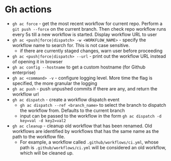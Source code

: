 # Gh actions

- `gh ac force` - get the most recent workflow for current repo. Perform a `git push --force` on the current branch. Then check repo workflow runs every 5s till a new workflow is started. Display workflow URL to user
- `gh ac <push|force|dispatch> -w <WORKFLOW_NAME>` - specify the workflow name to search for. This is not case sensitive.
  - if there are currently staged changes, warn user before proceeding
- `gh ac <push|force|dispatch> --url` - print out the workflow URL instead of opening it in browser
- `gh ac config --hostname` to get a custom hostname (for Github enterprise)
- `gh ac <command> -v` - configure logging level. More time the flag is specified, the more granular the logging
- `gh ac push` - push unpushed commits if there are any, and return the workflow url
- `gh ac dispatch` - create a workflow dispatch event
  - `gh ac dispatch --ref <branch_name>` to select the branch to dispatch the workflow from. Defaults to the current branch
  - input can be passed to the workflow in the form `gh ac dispatch -d key=val -d key2=val2`
- `gh ac cleanup` - cleanup old workflow that has been renamed. Old workflows are identified by workflows that has the same name as the path to the workflow file.
  - For example, a workflow called `.github/workflows/ci.yml`, whose path is `.github/workflows/ci.yml` will be considered an old workflow, which will be cleaned up.
